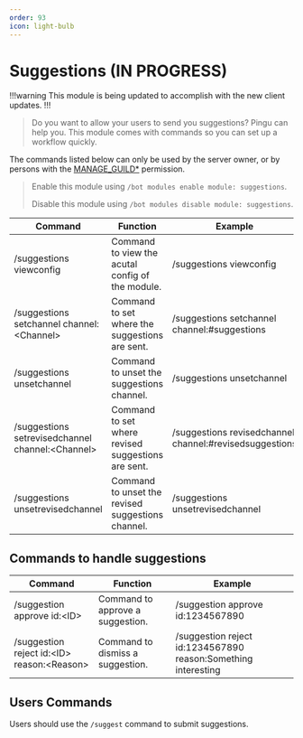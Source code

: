 ```yaml
---
order: 93
icon: light-bulb
---
```


# Suggestions (IN PROGRESS)

!!!warning
This module is being updated to accomplish with the new client updates.
!!!

>  Do you want to allow your users to send you suggestions? Pingu can help you. This module comes with commands so you can set up a workflow quickly.

The commands listed below can only be used by the server owner, or by persons with the [MANAGE_GUILD\*](https://discord.com/developers/docs/topics/permissions) permission.

> Enable this module using `/bot modules enable module: suggestions`.
>
> Disable this module using `/bot modules disable module: suggestions`.

| Command | Function | Example |
| -------------------------------------------------------------------- | ---------------------------------------------------------------------------------------------------------------------------------------------------------------- | -------------------------------------------------------------- |
| /suggestions viewconfig | Command to view the acutal config of the module. | /suggestions viewconfig |
| /suggestions setchannel channel:\<Channel>| Command to set where the suggestions are sent. | /suggestions setchannel channel:#suggestions |
| /suggestions unsetchannel | Command to unset the suggestions channel. | /suggestions unsetchannel |
| /suggestions setrevisedchannel channel:\<Channel> | Command to set where revised suggestions are sent. | /suggestions revisedchannel channel:#revisedsuggestions |
| /suggestions unsetrevisedchannel | Command to unset the revised suggestions channel. | /suggestions unsetrevisedchannel |

## Commands to handle suggestions

| Command | Function | Example |
| --- | --- | --- |
| /suggestion approve id:\<ID> | Command to approve a suggestion. | /suggestion approve id:1234567890 |
| /suggestion reject id:\<ID> reason:\<Reason>| Command to dismiss a suggestion. | /suggestion reject id:1234567890 reason:Something interesting |

## Users Commands

Users should use the `/suggest` command to submit suggestions.